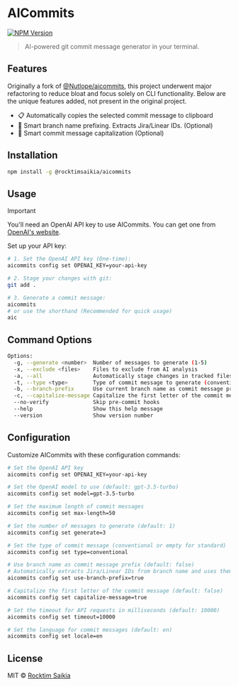# AICommits

[![NPM Version](https://img.shields.io/npm/v/@rocktimsaikia/aicommits?color=brightgreen)](https://www.npmjs.com/package/@rocktimsaikia/aicommits)

> AI-powered git commit message generator in your terminal.

## Features
Originally a fork of [@Nutlope/aicommits](https://github.com/Nutlope/aicommits), this project underwent major refactoring to reduce bloat and focus solely on CLI functionality. Below are the unique features added, not present in the original project.

- 📋 Automatically copies the selected commit message to clipboard
- 🔖 Smart branch name prefixing. Extracts Jira/Linear IDs. (Optional)
- 📝 Smart commit message capitalization (Optional)

## Installation

```bash
npm install -g @rocktimsaikia/aicommits
```

## Usage

> [!IMPORTANT]
> You'll need an OpenAI API key to use AICommits. You can get one from [OpenAI's website](https://platform.openai.com/account/api-keys).

Set up your API key:

```bash
# 1. Set the OpenAI API key (One-time):
aicommits config set OPENAI_KEY=your-api-key

# 2. Stage your changes with git:
git add .

# 3. Generate a commit message:
aicommits
# or use the shorthand (Recommended for quick usage)
aic
```

## Command Options

```bash
Options:
  -g, --generate <number>  Number of messages to generate (1-5)
  -x, --exclude <files>    Files to exclude from AI analysis
  -a, --all                Automatically stage changes in tracked files
  -t, --type <type>        Type of commit message to generate (conventional or empty)
  -b, --branch-prefix      Use current branch name as commit message prefix (auto-detects Jira/Linear IDs)
  -c, --capitalize-message Capitalize the first letter of the commit message
  --no-verify              Skip pre-commit hooks
  --help                   Show this help message
  --version                Show version number
```

## Configuration

Customize AICommits with these configuration commands:

```bash
# Set the OpenAI API key
aicommits config set OPENAI_KEY=your-api-key

# Set the OpenAI model to use (default: gpt-3.5-turbo)
aicommits config set model=gpt-3.5-turbo

# Set the maximum length of commit messages
aicommits config set max-length=50

# Set the number of messages to generate (default: 1)
aicommits config set generate=3

# Set the type of commit message (conventional or empty for standard)
aicommits config set type=conventional

# Use branch name as commit message prefix (default: false)
# Automatically extracts Jira/Linear IDs from branch name and uses them as prefix.
aicommits config set use-branch-prefix=true

# Capitalize the first letter of the commit message (default: false)
aicommits config set capitalize-message=true

# Set the timeout for API requests in milliseconds (default: 10000)
aicommits config set timeout=10000

# Set the language for commit messages (default: en)
aicommits config set locale=en
```

## License

MIT © [Rocktim Saikia](https://github.com/rocktimsaikia)
